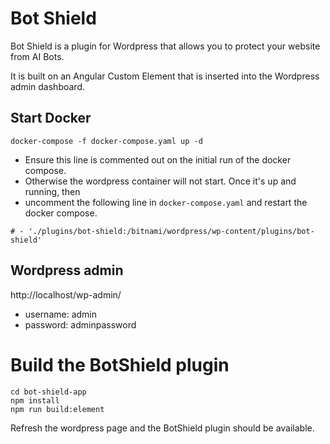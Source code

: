 # Bot Shield

Bot Shield is a plugin for Wordpress that allows you to protect your website from AI Bots.

It is built on an Angular Custom Element that is inserted into the Wordpress admin dashboard.

## Start Docker
```
docker-compose -f docker-compose.yaml up -d
```

* Ensure this line is commented out on the initial run of the docker compose.
* Otherwise the wordpress container will not start.  Once it's up and running, then 
* uncomment the following line in `docker-compose.yaml` and restart the docker compose.
```
# - './plugins/bot-shield:/bitnami/wordpress/wp-content/plugins/bot-shield'
```



## Wordpress admin
http://localhost/wp-admin/

* username: admin
* password: adminpassword


# Build the BotShield plugin

```
cd bot-shield-app
npm install
npm run build:element
```

Refresh the wordpress page and the BotShield plugin should be available.
